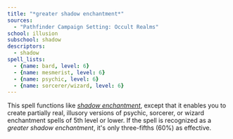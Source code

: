 ```yaml
---
title: "*greater shadow enchantment*"
sources:
  - "Pathfinder Campaign Setting: Occult Realms"
school: illusion
subschool: shadow
descriptors:
  - shadow
spell_lists:
  - {name: bard, level: 6}
  - {name: mesmerist, level: 6}
  - {name: psychic, level: 6}
  - {name: sorcerer/wizard, level: 6}
---
```


This spell functions like [*shadow enchantment*](/spells/shadow-enchantment/), except that it enables you to create partially real, illusory versions of psychic, sorcerer, or wizard enchantment spells of 5th level or lower. If the spell is recognized as a *greater shadow enchantment*, it's only three-fifths (60%) as effective.
